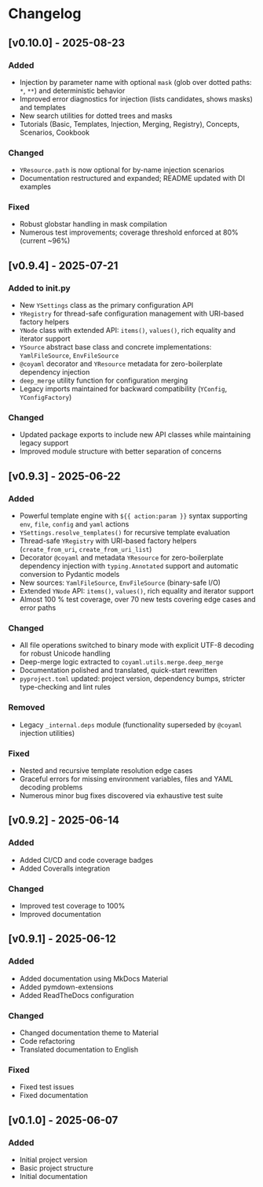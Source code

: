 # Changelog

## [v0.10.0] - 2025-08-23

### Added
- Injection by parameter name with optional `mask` (glob over dotted paths: `*`, `**`) and deterministic behavior
- Improved error diagnostics for injection (lists candidates, shows masks) and templates
- New search utilities for dotted trees and masks
- Tutorials (Basic, Templates, Injection, Merging, Registry), Concepts, Scenarios, Cookbook

### Changed
- `YResource.path` is now optional for by-name injection scenarios
- Documentation restructured and expanded; README updated with DI examples

### Fixed
- Robust globstar handling in mask compilation
- Numerous test improvements; coverage threshold enforced at 80% (current ~96%)

## [v0.9.4] - 2025-07-21

### Added to __init__.py
- New `YSettings` class as the primary configuration API
- `YRegistry` for thread-safe configuration management with URI-based factory helpers
- `YNode` class with extended API: `items()`, `values()`, rich equality and iterator support
- `YSource` abstract base class and concrete implementations: `YamlFileSource`, `EnvFileSource`
- `@coyaml` decorator and `YResource` metadata for zero-boilerplate dependency injection
- `deep_merge` utility function for configuration merging
- Legacy imports maintained for backward compatibility (`YConfig`, `YConfigFactory`)

### Changed
- Updated package exports to include new API classes while maintaining legacy support
- Improved module structure with better separation of concerns

## [v0.9.3] - 2025-06-22

### Added
- Powerful template engine with `${{ action:param }}` syntax supporting `env`, `file`, `config` and `yaml` actions
- `YSettings.resolve_templates()` for recursive template evaluation
- Thread-safe `YRegistry` with URI-based factory helpers (`create_from_uri`, `create_from_uri_list`)
- Decorator `@coyaml` and metadata `YResource` for zero-boilerplate dependency injection with `typing.Annotated` support and automatic conversion to Pydantic models
- New sources: `YamlFileSource`, `EnvFileSource` (binary-safe I/O)
- Extended `YNode` API: `items()`, `values()`, rich equality and iterator support
- Almost 100 % test coverage, over 70 new tests covering edge cases and error paths

### Changed
- All file operations switched to binary mode with explicit UTF-8 decoding for robust Unicode handling
- Deep-merge logic extracted to `coyaml.utils.merge.deep_merge`
- Documentation polished and translated, quick-start rewritten
- `pyproject.toml` updated: project version, dependency bumps, stricter type-checking and lint rules

### Removed
- Legacy `_internal.deps` module (functionality superseded by `@coyaml` injection utilities)

### Fixed
- Nested and recursive template resolution edge cases
- Graceful errors for missing environment variables, files and YAML decoding problems
- Numerous minor bug fixes discovered via exhaustive test suite

## [v0.9.2] - 2025-06-14

### Added
- Added CI/CD and code coverage badges
- Added Coveralls integration

### Changed
- Improved test coverage to 100%
- Improved documentation

## [v0.9.1] - 2025-06-12

### Added
- Added documentation using MkDocs Material
- Added pymdown-extensions
- Added ReadTheDocs configuration

### Changed
- Changed documentation theme to Material
- Code refactoring
- Translated documentation to English

### Fixed
- Fixed test issues
- Fixed documentation

## [v0.1.0] - 2025-06-07

### Added
- Initial project version
- Basic project structure
- Initial documentation 